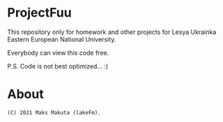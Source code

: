 # ProjectFuu
This repository only for homework and other projects for Lesya Ukrainka Eastern European National University.

Everybody can view this code free. 

P.S. Code is not best optimіzed... :)

# About
	(C) 2021 Maks Makuta (lakeFm).
